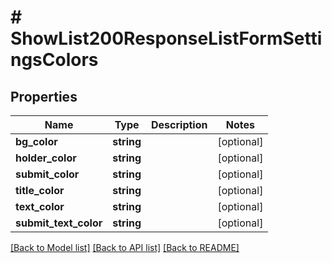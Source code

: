 # # ShowList200ResponseListFormSettingsColors

## Properties

Name | Type | Description | Notes
------------ | ------------- | ------------- | -------------
**bg_color** | **string** |  | [optional]
**holder_color** | **string** |  | [optional]
**submit_color** | **string** |  | [optional]
**title_color** | **string** |  | [optional]
**text_color** | **string** |  | [optional]
**submit_text_color** | **string** |  | [optional]

[[Back to Model list]](../../README.md#models) [[Back to API list]](../../README.md#endpoints) [[Back to README]](../../README.md)

